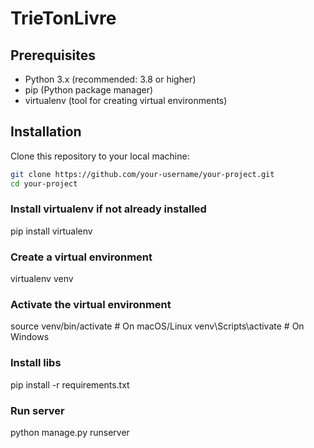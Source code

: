 # TrieTonLivre

## Prerequisites

- Python 3.x (recommended: 3.8 or higher)
- pip (Python package manager)
- virtualenv (tool for creating virtual environments)
## Installation
Clone this repository to your local machine: 

```bash
git clone https://github.com/your-username/your-project.git
cd your-project
```

### Install virtualenv if not already installed
pip install virtualenv

### Create a virtual environment
virtualenv venv

### Activate the virtual environment
source venv/bin/activate  # On macOS/Linux
venv\Scripts\activate    # On Windows
### Install libs
pip install -r requirements.txt

### Run server
python manage.py runserver
